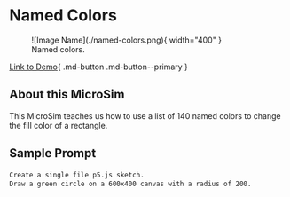 # Named Colors

<figure markdown>
   ![Image Name](./named-colors.png){ width="400" }
   <figcaption>Named colors.</figcaption>
</figure>

[Link to Demo](./named-colors.html){ .md-button .md-button--primary }

## About this MicroSim

This MicroSim teaches us how
to use a list of 140 named
colors to change the fill color
of a rectangle.

## Sample Prompt

```linenums="0"
Create a single file p5.js sketch.
Draw a green circle on a 600x400 canvas with a radius of 200.
```